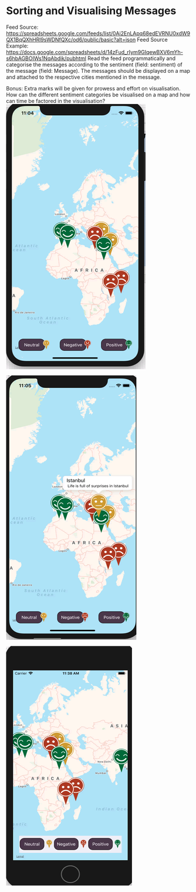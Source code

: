 # Sorting and Visualising Messages


Feed Source: https://spreadsheets.google.com/feeds/list/0Ai2EnLApq68edEVRNU0xdW9QX1BqQXhHRl9sWDNfQXc/od6/public/basic?alt=json
Feed Source Example: https://docs.google.com/spreadsheets/d/14zFud_rIym9GIqewBXV6mYh-s6hbAGBOIWs1NqAbdik/pubhtml
Read the feed programmatically and categorise the messages according to the sentiment (field: sentiment) of the message (field: Message). The messages should be displayed on a map and attached to the respective cities mentioned in the message.

Bonus: Extra marks will be given for prowess and effort on visualisation. How can the different sentiment categories be visualised on a map and how can time be factored in the visualisation?
</br>
![alt text](https://github.com/mohamedma872/Sorting-and-Visualising-Messages/blob/master/1.PNG)
</br>

![alt text](https://github.com/mohamedma872/Sorting-and-Visualising-Messages/blob/master/2.PNG)
</br>


![alt text](https://github.com/mohamedma872/Sorting-and-Visualising-Messages/blob/master/4.PNG)

